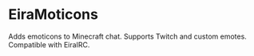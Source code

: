 # EiraMoticons
Adds emoticons to Minecraft chat. Supports Twitch and custom emotes. Compatible with EiraIRC.
